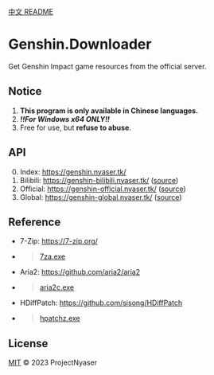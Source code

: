 [中文 README](README_ZH-CN.md)
# Genshin.Downloader
Get Genshin Impact game resources from the official server.

## Notice
1. **This program is only available in Chinese languages.**
1. ***!!For Windows x64 ONLY!!***
4. Free for use, but **refuse to abuse**.

## API
0. Index: <https://genshin.nyaser.tk/>
2. Bilibili: <https://genshin-bilibili.nyaser.tk/> ([source](https://genshin-bilibili.nyaser.tk/source))
3. Official: <https://genshin-official.nyaser.tk/> ([source](https://genshin-official.nyaser.tk/source))
3. Global: <https://genshin-global.nyaser.tk/> ([source](https://genshin-global.nyaser.tk/source))

## Reference
- 7-Zip: <https://7-zip.org/>
- > [7za.exe](/7za.exe)
- Aria2: <https://github.com/aria2/aria2>
- > [aria2c.exe](/aria2c.exe)
- HDiffPatch: <https://github.com/sisong/HDiffPatch>
- > [hpatchz.exe](/hpatchz.exe)

## License
[MIT](LICENSE) © 2023 ProjectNyaser
